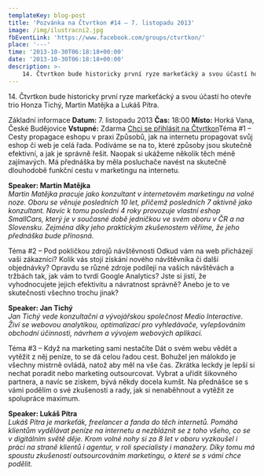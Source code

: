 ```yaml
---
templateKey: blog-post
title: 'Pozvánka na Čtvrtkon #14 – 7. listopadu 2013'
image: /img/ilustracni2.jpg
fbEventLink: 'https://www.facebook.com/groups/ctvrtkon/'
place: '---'
time: '2013-10-30T06:18:18+00:00'
date: '2013-10-30T06:18:18+00:00'
description: >-
    14. Čtvrtkon bude historicky první ryze markeťácký a svou účastí ho otevře trio Honza Tichý, Martin Matějka a Lukáš Pítra.Základní informaceDatum: 7. listopadu 2013Čas: 18:00Místo: Horká...
---
```

14\. Čtvrtkon bude historicky první ryze markeťácký a svou účastí ho otevře trio Honza Tichý, Martin Matějka a Lukáš Pítra.

Základní informace **Datum:** 7. listopadu 2013 **Čas:** 18:00 **Místo:** Horká Vana, České Budějovice **Vstupné:** Zdarma [Chci se přihlásit na Čtvrtkon](http://srazy.info/ctvrtkon/4007)Téma #1 – Cesty propagace eshopu v praxi Způsobů, jak na internetu propagovat svůj eshop či web je celá řada. Podíváme se na to, které způsoby jsou skutečně efektivní, a jak je správně řešit. Naopak si ukážeme několik těch méně zajímavých. Má přednáška by měla posluchače navést na skutečně dlouhodobě funkční cestu v marketingu na internetu.

**Speaker: Martin Matějka**  
_Martin Matějka pracuje jako konzultant v internetovém marketingu na volné noze. Oboru se věnuje posledních 10 let, přičemž posledních 7 aktivně jako konzultant. Navíc k tomu poslední 4 roky provozuje vlastní eshop SmallCars, který je v současné době jedničkou ve svém oboru v ČR a na Slovensku. Zejména díky jeho praktickým zkušenostem věříme, že jeho přednáška bude přínosná._

Téma #2 – Pod pokličkou zdrojů návštěvnosti Odkud vám na web přicházejí vaši zákazníci? Kolik vás stojí získání nového návštěvníka či další objednávky? Opravdu se různé zdroje podílejí na vašich návštěvách a tržbách tak, jak vám to tvrdí Google Analytics? Jste si jistí, že vyhodnocujete jejich efektivitu a návratnost správně? Anebo je to ve skutečnosti všechno trochu jinak?

**Speaker: Jan Tichý**  
_Jan Tichý vede konzultační a vývojářskou společnost Medio Interactive. Živí se webovou analytikou, optimalizací pro vyhledávače, vylepšováním obchodní účinnosti, návrhem a vývojem webových aplikací._

Téma #3 – Když na marketing sami nestačíte Dát o svém webu vědět a vytěžit z něj peníze, to se dá celou řadou cest. Bohužel jen málokdo je všechny mistrně ovládá, natož aby měl na vše čas. Zkrátka leckdy je lepší si nechat poradit nebo marketing outsourcovat. Vybrat a uřídit šikovného partnera, a navíc se ziskem, bývá někdy docela kumšt. Na přednášce se s vámi podělím o své zkušenosti a rady, jak si nenaběhnout a vytěžit ze spolupráce maximum.

**Speaker: Lukáš Pítra**  
_Lukáš Pítra je markeťák, freelancer a fanda do těch internetů. Pomáhá klientům vydělávat peníze na internetu a nezbláznit se z toho všeho, co se v digitálním světě děje. Krom volné nohy si za 8 let v oboru vyzkoušel i práci na straně klientů i agentur, v roli specialisty i manažery. Díky tomu má spoustu zkušeností outsourcováním marketingu, o které se s vámi chce podělit._